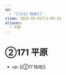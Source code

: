 ```yaml
---
up:
  - "[[②17 陆地]]"
ctime: 2025-03-01T13:06:14
aliases:
  - 平原
---
```


# ②171 平原

- up: [[②17 陆地]]
